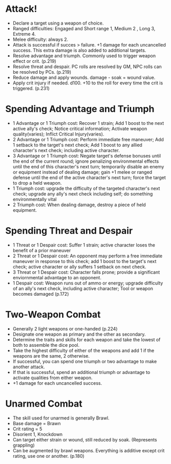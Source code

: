 # Attack!
- Declare a target using a weapon of choice.
- Ranged difficulties: Engaged and Short range 1, Medium 2 , Long 3, Extreme 4.
- Melee difficulty: always 2.
- Attack is successful if succes > failure. +1 damage for each uncancelled success. This extra damage is also added to additional targets.
- Resolve advantage and triumph. Commonly used to trigger weapon effect or crit. (p.219)
- Resolve threat and despair. PC rolls are resolved by GM, NPC rolls can be resolved by PCs. (p.219)
- Reduce damage and apply wounds. damage - soak = wound value.
- Apply crit injury if needed. d100. +10 to the roll for every time the crit is triggered. (p.231)

# Spending Advantage and Triumph
- 1 Advantage or 1 Triumph cost: Recover 1 strain; Add 1 boost to the next active ally's check; Notice critical information; Activate weapon quality(varies); Inflict Critical Injury(varies).
- 2 Advantage or 1 Triumph cost: Perform immediate free maneuver; Add 1 setback to the target's next check; Add 1 boost to any allied character's next check; including active character.
- 3 Advantage or 1 Triumph cost: Negate target's defense bonuses until the end of the current round; ignore penalizing environmental effects until the end of this character's next turn; temporarily disable an enemy or equipment instead of dealing damage; gain +1 melee or ranged defense until the end of the active character's next turn; force the target to drop a held weapon.
- 1 Triumph cost: upgrade the difficulty of the targeted character's next check; upgrade any ally's next check including self; do something environmentally vital
- 2 Triumph cost: When dealing damage, destroy a piece of held equipment.

# Spending Threat and Despair
- 1 Threat or 1 Despair cost: Suffer 1 strain; active character loses the benefit of a prior maneuver
- 2 Threat or 1 Despair cost: An opponent may perform a free immediate maneuver in response to this check; add 1 boost to the target's next check; active character or ally suffers 1 setback on next check.
- 3 Threat or 1 Despair cost: Character falls prone; provide a significant enviornmental advantage to an opponent.
- 1 Despair cost: Weapon runs out of ammo or energy; upgrade difficulty of an ally's next check, including active character; Tool or weapon becomes damaged (p.172)

# Two-Weapon Combat
- Generally 2 light weapons or one-handed (p.224)
- Designate one weapon as primary and the other as secondary.
- Determine the traits and skills for each weapon and take the lowest of both to assemble the dice pool.
- Take the highest difficulty of either of the weapons and add 1 if the weapons are the same, 2 otherwise.
- If successful, you can spend one triumph or two advantage to make another attack.
- If that is successful, spend an additional triumph or advantage to activate qualities from either weapon. 
- +1 damage for each uncancelled success.

# Unarmed Combat
- The skill used for unarmed is generally Brawl.
- Base damage = Brawn
- Crit rating = 5
- Disorient 1, Knockdown
- Can target either strain or wound, still reduced by soak. (Represents grappling)
- Can be augmented by brawl weapons. Everything is additive except crit rating, use one or another. (p.180)